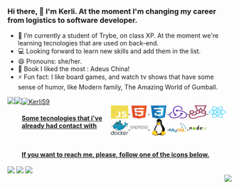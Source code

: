 ### Hi there, 👋 I'm Kerli. At the moment I'm changing my career from logistics to software developer.

- 🔭 I’m currently a student of Trybe, on class XP. At the moment  we're learning tecnologies that are used on back-end.
- :computer: Looking forward to learn new skills and add them in the list.
- 😄 Pronouns: she/her.
- :closed_book: Book I liked the most : Adeus China!
- ⚡ Fun fact: I like board games, and watch tv shows that have some sense of humor, like Modern family, The Amazing World of Gumball.


<div style="display: inline_block">
  <a href="https://github.com/KerliS9">
   <img align="left" height="150em" src="https://github-readme-stats.vercel.app/api/top-langs/?username=KerliS9&layout=compact&langs_count=7&theme=ayu-mirage"/> 
   <img align="left" height="150em" src="https://github-readme-stats.vercel.app/api?username=KerliS9&show_icons=true&theme=ayu-mirage&include_all_commits=true&count_private=true"/>
   <img align="center" height="150em" src="https://github-readme-streak-stats.herokuapp.com/?user=KerliS9&theme=ayu-mirage" alt="KerliS9"/>

  </div>
  <div style="display: flex">
    <h4>Some tecnologies that i've already had contact with</h4>
  <div style="display: inline">
    <img align="center" alt="Kerli-Js" height="30" width="40" src="https://raw.githubusercontent.com/devicons/devicon/master/icons/javascript/javascript-plain.svg">
    <img align="center" alt="Kerli-HTML" height="30" width="40" src="https://raw.githubusercontent.com/devicons/devicon/master/icons/html5/html5-original.svg">
    <img align="center" alt="Kerli-CSS" height="30" width="40" src="https://raw.githubusercontent.com/devicons/devicon/master/icons/css3/css3-original.svg">
    <img align="center" alt="Kerli-Redux" height="30" width="40" src="https://raw.githubusercontent.com/devicons/devicon/master/icons/redux/redux-original.svg"/>
    <img align="center" alt="Kerli-Jest" height="30" width="40" src="https://raw.githubusercontent.com/devicons/devicon/master/icons/jest/jest-plain.svg"/>
    <img align="center" alt="Kerli-React" height="30" width="40" src="https://raw.githubusercontent.com/devicons/devicon/master/icons/react/react-original.svg"/>
    <img  align="center" alt="Kerli-Docker" width="40" height="40"
src="https://raw.githubusercontent.com/devicons/devicon/master/icons/docker/docker-original-wordmark.svg"/>
    <img align="center" alt="Kerli-Express" width="40" height="40" color="white"
src="https://raw.githubusercontent.com/devicons/devicon/master/icons/express/express-original-wordmark.svg"/>    
    <img align="center" alt="Kerli-Linux" width="40" height="40"
src="https://raw.githubusercontent.com/devicons/devicon/master/icons/linux/linux-original.svg"/>    
    <img align="center" alt="Kerli-MySql" width="40" height="40"
src="https://raw.githubusercontent.com/devicons/devicon/master/icons/mysql/mysql-original-wordmark.svg"/>    
    <img align="center" alt="Kerli-NodeJS" width="40" height="40"
src="https://raw.githubusercontent.com/devicons/devicon/master/icons/nodejs/nodejs-original-wordmark.svg"/>
  </div>
</div>
  
  ##
 
<div style="display: inline_block">
  <h4>If you want to reach me, please, follow one of the icons below.</h4>
  <a href="https://www.linkedin.com/in/kerlischroeder" target="_blank"><img src="https://img.shields.io/badge/LinkedIn-0077B5?style=for-the-badge&logo=linkedin&logoColor=white" target="_blank"></a>  
  <a href = "mailto:kerlischroeder9@gmail.com"><img src="https://img.shields.io/badge/-Gmail-%23333?style=for-the-badge&logo=gmail&logoColor=white" target="_blank"></a>  
  <a href="https://t.me/Kerli9" target="_blank"><img src="https://img.shields.io/badge/Telegram-2CA5E0?style=for-the-badge&logo=telegram&logoColor=white" target="_blank"></a>
  </div>
  
  <img  align="right" src="https://komarev.com/ghpvc/?username=KerliS9"/>
